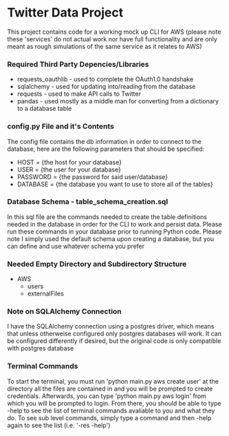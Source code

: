 # Twitter Data Project
This project contains code for a working mock up CLI for AWS (please note these 'services' do not actual work nor have full functionality and are only meant as rough simulations of the same service as it relates to AWS)


### Required Third Party Depencies/Libraries
+ requests_oauthlib - used to complete the OAuth1.0 handshake
+ sqlalchemy - used for updating into/reading from the database
+ requests - used to make API calls to Twitter
+ pandas - used mostly as a middle man for converting from a dictionary to a database table


### config.py File and it's Contents
The config file contains the db information in order to connect to the database, here are the following parameters that should be specified:
+ HOST = {the host for your database}
+ USER = {the user for your database}
+ PASSWORD = {the password for said user/database}
+ DATABASE = {the database you want to use to store all of the tables}


### Database Schema - table_schema_creation.sql
In this sql file are the commands needed to create the table definitions needed in the database in order for the CLI to work and persist data. Please run these commands in your database prior to running Python code. Please note I simply used the default schema upon creating a database, but you can define and use whatever schema you prefer

### Needed Empty Directory and Subdirectory Structure
- AWS
  - users
  - externalFiles

### Note on SQLAlchemy Connection
I have the SQLAlchemy connection using a postgres driver, which means that unless otherweise configured only postgres databases will work. It can be configured differently if desired, but the original code is only compatible with postgres database

### Terminal Commands
To start the terminal, you must run 'python main.py aws create user' at the directory all the files are contained in and you will be prompted to create credentials. Afterwards, you can type 'python main.py aws login' from which you will be prompted to login. From there, you should be able to type -help to see the list of terminal commands avaliable to you
and what they do. To see sub level commands, simply type a command and then -help again to see the list (i.e. '-res -help')
